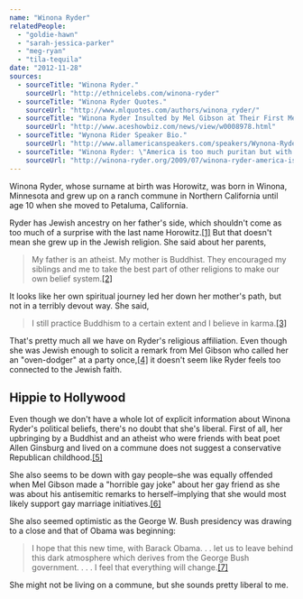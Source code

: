 ```yaml
---
name: "Winona Ryder"
relatedPeople:
  - "goldie-hawn"
  - "sarah-jessica-parker"
  - "meg-ryan"
  - "tila-tequila"
date: "2012-11-28"
sources:
  - sourceTitle: "Winona Ryder."
    sourceUrl: "http://ethnicelebs.com/winona-ryder"
  - sourceTitle: "Winona Ryder Quotes."
    sourceUrl: "http://www.mlquotes.com/authors/winona_ryder/"
  - sourceTitle: "Winona Ryder Insulted by Mel Gibson at Their First Meeting."
    sourceUrl: "http://www.aceshowbiz.com/news/view/w0008978.html"
  - sourceTitle: "Wynona Rider Speaker Bio."
    sourceUrl: "http://www.allamericanspeakers.com/speakers/Wynona-Ryder/388643"
  - sourceTitle: "Winona Ryder: \"America is too much puritan but with Obama things will change.\""
    sourceUrl: "http://winona-ryder.org/2009/07/winona-ryder-america-is-too-much-puritan-but-with-obama-things-will-change/"
---
```


Winona Ryder, whose surname at birth was Horowitz, was born in Winona, Minnesota and grew up on a ranch commune in Northern California until age 10 when she moved to Petaluma, California.

Ryder has Jewish ancestry on her father's side, which shouldn't come as too much of a surprise with the last name Horowitz.<a class="source-citation" href="#http://ethnicelebs.com/winona-ryder" title="Winona Ryder.">[1]</a> But that doesn't mean she grew up in the Jewish religion. She said about her parents,

>My father is an atheist. My mother is Buddhist. They encouraged my siblings and me to take the best part of other religions to make our own belief system.<a class="source-citation" href="#http://www.mlquotes.com/authors/winona_ryder/" title="Winona Ryder Quotes.">[2]</a>

It looks like her own spiritual journey led her down her mother's path, but not in a terribly devout way. She said,

>I still practice Buddhism to a certain extent and I believe in karma.<a class="source-citation" href="#http://www.mlquotes.com/authors/winona_ryder/" title="Winona Ryder Quotes.">[3]</a>

That's pretty much all we have on Ryder's religious affiliation. Even though she was Jewish enough to solicit a remark from Mel Gibson who called her an "oven-dodger" at a party once,<a class="source-citation" href="#http://www.aceshowbiz.com/news/view/w0008978.html" title="Winona Ryder Insulted by Mel Gibson at Their First Meeting.">[4]</a> it doesn't seem like Ryder feels too connected to the Jewish faith.


## Hippie to Hollywood

Even though we don't have a whole lot of explicit information about Winona Ryder's political beliefs, there's no doubt that she's liberal. First of all, her upbringing by a Buddhist and an atheist who were friends with beat poet Allen Ginsburg and lived on a commune does not suggest a conservative Republican childhood.<a class="source-citation" href="#http://www.allamericanspeakers.com/speakers/Wynona-Ryder/388643" title="Wynona Rider Speaker Bio.">[5]</a>

She also seems to be down with gay people–she was equally offended when Mel Gibson made a "horrible gay joke" about her gay friend as she was about his antisemitic remarks to herself–implying that she would most likely support gay marriage initiatives.<a class="source-citation" href="#http://www.aceshowbiz.com/news/view/w0008978.html" title="Winona Ryder Insulted by Mel Gibson at Their First Meeting.">[6]</a>

She also seemed optimistic as the George W. Bush presidency was drawing to a close and that of Obama was beginning:

>I hope that this new time, with Barack Obama. . . let us to leave behind this dark atmosphere which derives from the George Bush government. . . . I feel that everything will change.<a class="source-citation" href="#http://winona-ryder.org/2009/07/winona-ryder-america-is-too-much-puritan-but-with-obama-things-will-change/" title="Winona Ryder: &quot;America is too much puritan but with Obama things will change.&quot;">[7]</a>

She might not be living on a commune, but she sounds pretty liberal to me.